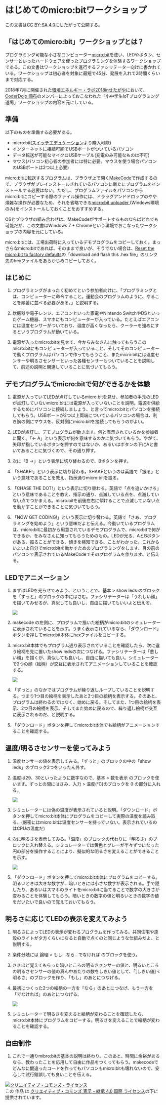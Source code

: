 # はじめてのmicro:bitワークショップ

この文書は[CC BY-SA 4.0](https://creativecommons.org/licenses/by-sa/4.0/deed.ja)にしたがって公開する。

## 「はじめてのmicro:bit」ワークショップとは？

プログラミング可能な小さなコンピューター[micro:bit](http://microbit.org/ja/)を使い、LEDやボタン、センサーといったハードウェアを使ったプログラミングを体験するワークショップである。この文書はワークショップを進行するファシリテーター向けに書かれている。ワークショップは初心者を対象に最短で45分、発展を入れて2時間くらいまで対応する。

2018年7月に開催された[環境エネルギー・ラボ2018inせたがや](http://ene-lab.com/)において、[CoderDojo 調布](http://coderdojochofu.hatenablog.jp/)のメンバーによっておこなわれた「小中学生IoTプログラミング道場」ワークショップの内容を元にしている。

## 準備

以下のものを準備する必要がある。

- micro:bit([スイッチエデュケーション](https://switch-education.com/)より購入可能)
- インターネットに接続可能でUSBポートがついているパソコン
- データ転送が可能なマイクロUSBケーブル(充電のみ可能なものは不可)
- マウス(パソコン初心者の参加者には特に必要。マウスを使う場合パソコンのUSBポートは2つ以上必要)

micro:bitに転送するプログラムは、ブラウザ上で開く[MakeCode](https://makecode.microbit.org/#lang=ja)で作成するので、ブラウザがプレインストールされているパソコンに新たにプログラムをインストールする必要はない。ただし、プログラムファイルをパソコンからmicro:bitにコピーする際のファイル操作には、ドラッグアンドドロップのやや煩雑な操作が必要なため、それを省略できる[micro:bit uploader ](https://www.touchdevelop.com/microbituploader)(Windows環境のみ)をインストールしておくことをおすすめする。

OSとブラウザの組み合わせは、MakeCodeがサポートするものならばどれでも可能だが、この文書はWindows 7 + Chromeという環境でおこなったワークショップの内容を元にしている。

micro:bitには、工場出荷時に入っているデモプログラムをコピーしておく。まっさらなmicro:bitであれば、そのままで良いが、そうでない場合は、[Reset the micro:bit to factory defaults](
https://support.microbit.org/support/solutions/articles/19000021613-reset-the-micro-bit-to-factory-defaults)の「download and flash this .hex file」のリンク先のhexファイルをあらかじめコピーしておく。

## はじめに

1. プログラミングがまったく初めてという参加者向けに、「プログラミングとは、コンピューターに命令すること。運動会のプログラムのように、やることを順番に並べる必要がある。」と説明する。

1. 炊飯器や電子レンジ、エアコンといった家電やNintendo SwitchやDSといったゲーム機器、スマホにもコンピューターが入っている。たとえばエアコンには温度センサーがついており、温度が高くなったら、クーラーを強めにするというプログラムが動いている。

1. 電源が入ったmicro:bitを見せて、今からみなさんに触ってもらうこのmicro:bitにもコンピューターが入っていること、そしてそのコンピューターで動くプログラムはパソコンで作ってもらうこと、またmicro:bitには温度センサーや明るさセンサーといった各種センサーもついていることを説明して、前述の説明と関連していることに気づいてもらう。

## デモプログラムでmicro:bitで何ができるかを体験

1. 電源が入っていてLEDが点灯しているmicro:bitを見せ、参加者の手元のLEDが点灯していないmicro:bitには電源が入っていないことを説明。電源を供給するためにパソコンに接続しましょう、と言ってmicro:bitとパソコンを接続してもらう。USBポートが2つ以上両端についているパソコンの場合は、利き腕の側にマウスを、反対側にmicro:bitを接続してもらうのがよい。

1. LEDが点灯し、デモプログラムが動き出す。何と表示されているかを参加者に聞く。「← A」という表示が何を意味するのかに気づいてもらう。やがて、矢印が指しているボタンを押すのではないか、あるいはボタンの下にAと書いてあることに気づくので、その通り押す。

1. 次に「B →」という表示に切り替わるので、Bボタンを押す。

1. 「SHAKE!」という表示に切り替わる。SHAKEというのは英語で「振る」という意味であることを教え、指示通りmicro:bitを振る。

1. 「CHASE THE DOT!」という表示に切り替わる。英語で「点を追いかけろ」という意味であることを教え、指示の通り、点滅している点を、点滅していない点でつかまえる。micro:bitを前後左右に傾けることで点滅していない点を動かすことができることに気づいてもらう。

1. 「NOW GET CODING!」という表示に切り替わる。英語で「さあ、プログラミングを始めよう」という意味だよと伝える。今動いているプログラムは、micro:bitに最初から用意されているデモプログラムで、micro:bitで何ができるか、をみなさんに知ってもらうためのもの。LEDが光る、AとBボタンがある、振ることができる、傾きを検知できる、ことがわかった。これからいよいよ自分でmicro:bitを動かすためのプログラミングをします、目の前のパソコンで表示されているMakeCodeでそのプログラムを作ります、と伝える。

## LEDでアニメーション

1. まずはLEDを光らせてみよう、ということで、基本 > show leds のブロックを「ずっと」のブロックの中にはさむ。ファシリテーターは「うれしい顔」を描いてみせるが、真似しても良いし、自由に描いてもいいよと伝える。

    ![](images/led.png)

1. makecode の左側に、プログラムで描いた絵柄がmicro:bitのシミュレーターに表示されていることを示す。うまく表示されているなら、「ダウンロード」ボタンを押してmicro:bit本体にhexファイルをコピーする。

1. micro:bit本体でもプログラム通り表示されていることを確認したら、次に違う絵柄を先に置いたshow ledsの次につなげる。ファシリテーターは「悲しい顔」を描くが、真似しても良いし、自由に描いても良い。シミュレーターで2つの顔（絵柄）が交互に表示されてアニメーションしていることを確認する。

    ![](images/animation.png)

1. 「ずっと」のなかではプログラムが繰り返しループしていることを説明する。つまり1つ目の絵柄を表示したあと2つ目の絵柄を表示する。そのあと、プログラムは終わるのではなく、始めに戻る。そしてまた、1つ目の絵柄を表示、2つ目の絵柄を表示、そしてまた始めに戻るので、繰り返し絵柄が交互に表示されるのだ、と説明する。

1. 「ダウンロード」ボタンを押してmicro:bit本体でも絵柄がアニメーションすることを確認する。

## 温度/明るさセンサーを使ってみよう

1. 温度センサーの値を表示してみる。「ずっと」のブロックの中の「show leds」のブロック2つをいったん外す。

1. 温度は29、30といったように数字なので、基本 > 数を表示 のブロックを使います。ずっとの間にはさみ、入力 > 温度(℃)のブロックを 0 の部分に入れる。

    ![](images/temperature.png)

1. シミュレーターには偽の温度が表示されていると説明。「ダウンロード」ボタンを押してmicro:bit本体にプログラムをコピーして実際の温度を読み取る。(厳密にはmicro:bitは温度センサーを持っていない。表示されているのはCPUの温度だ)

1. 次に明るさを表示してみる。「温度」のブロックの代わりに「明るさ」のブロックに入れ替える。シミュレーターでは黄色とグレーが半々ずつになった円の部分を操作することにより、擬似的な明るさを変えることができることを示す。

    ![](images/light.png)

1. 「ダウンロード」ボタンを押してmicro:bit本体にプログラムをコピーする。明るいときは大きな数字が、暗いときには小さな数字が表示される。手で隠したり、あるいはスマホのライトをmicro:bitに当てることで数字の大きさが変わることを体験してもらう。暗いときの数字の値と明るいときの数字の値をだいたいで良いので覚えておいてもらう。

## 明るさに応じてLEDの表示を変えてみよう

1. 明るさによってLEDの表示が変わるプログラムを作ってみる。共同住宅や施設のライトが夕方くらいになると自動で点くのと同じような仕組みだよ、と説明する。

1. 条件分岐には 論理 > もし…なら…でなければ のブロックを使う。

1. さきほど覚えてもらった暗いところの明るさセンサーの値と、明るいところの明るさセンサーの値の真ん中あたりの数をしきい値として、「[しきい値] < 明るさ」のブロックを作り、「もし」のあとにつなげる。

1. 最初につくった2つの絵柄の一方を「なら」のあとにつなげ、もう一方を「でなければ」のあとにつなげる。

    ![](images/if_else.png)

1. シミュレーターで明るさを変えると絵柄が変わることを確認したら、micro:bit本体にプログラムをコピーする。明るさを変えることで絵柄が変わることを確認する。

## 自由制作

1. これで一通りmibro:bitの基本の説明は終わり。このあと、時間に余裕があるなら、教わったことを応用して自由に作品をつくってもらう。makecodeでどんなに間違ったコードを作ってもパソコンもmicro:bitも壊れないので、安心して試行錯誤しても良いことを伝える。

<a rel="license" href="http://creativecommons.org/licenses/by-sa/4.0/"><img alt="クリエイティブ・コモンズ・ライセンス" style="border-width:0" src="https://i.creativecommons.org/l/by-sa/4.0/88x31.png" /></a><br />この 作品 は <a rel="license" href="http://creativecommons.org/licenses/by-sa/4.0/">クリエイティブ・コモンズ 表示 - 継承 4.0 国際 ライセンス</a>の下に提供されています。
